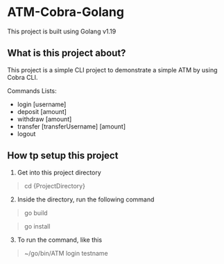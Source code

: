 # ATM-Cobra-Golang

This project is built using Golang v1.19
## What is this project about?
This project is a simple CLI project to demonstrate a simple ATM by using Cobra CLI.

Commands Lists:
- login [username]
- deposit [amount]
- withdraw [amount]
- transfer [transferUsername] [amount]
- logout

## How tp setup this project
1. Get into this project directory
> cd {ProjectDirectory}

2. Inside the directory, run the following command
> go build

> go install

3. To run the command, like this
> ~/go/bin/ATM login testname
